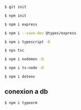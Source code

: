 ```sh
$ git init
```

```sh
$ npm init
```

```sh
$ npm i express
```

```sh
$ npm i --save-dev @types/express
```

```sh
$ npm i typescript -D
```

```sh
$ npx tsc
```

```sh
$ npm i nodemon -D
```

```sh
$ npm i ts-node -D
```

```sh
$ npm i dotenv
```

## conexion a db

```sh
$ npm i typeorm
```
